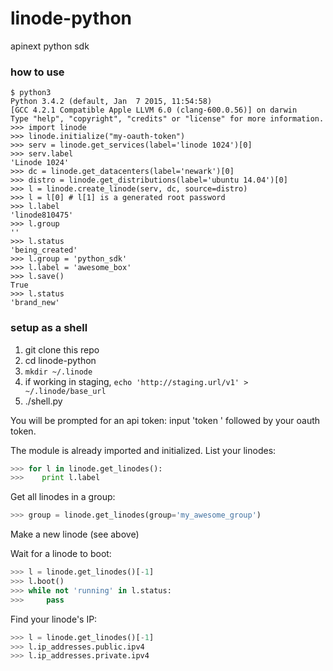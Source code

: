 # linode-python

apinext python sdk

### how to use

```python3
$ python3
Python 3.4.2 (default, Jan  7 2015, 11:54:58)
[GCC 4.2.1 Compatible Apple LLVM 6.0 (clang-600.0.56)] on darwin
Type "help", "copyright", "credits" or "license" for more information.
>>> import linode
>>> linode.initialize("my-oauth-token")
>>> serv = linode.get_services(label='linode 1024')[0]
>>> serv.label
'Linode 1024'
>>> dc = linode.get_datacenters(label='newark')[0]
>>> distro = linode.get_distributions(label='ubuntu 14.04')[0]
>>> l = linode.create_linode(serv, dc, source=distro)
>>> l = l[0] # l[1] is a generated root password
>>> l.label
'linode810475'
>>> l.group
''
>>> l.status
'being_created'
>>> l.group = 'python_sdk'
>>> l.label = 'awesome_box'
>>> l.save()
True
>>> l.status
'brand_new'
```
### setup as a shell

 1. git clone this repo
 1. cd linode-python
 1. `mkdir ~/.linode`
 1. if working in staging, `echo 'http://staging.url/v1' > ~/.linode/base_url`
 1. ./shell.py

You will be prompted for an api token: input 'token ' followed by your oauth token.

The module is already imported and initialized.  List your linodes:

```python
>>> for l in linode.get_linodes():
>>>    print l.label
```

Get all linodes in a group:

```python
>>> group = linode.get_linodes(group='my_awesome_group')
```

Make a new linode (see above)

Wait for a linode to boot:

```python
>>> l = linode.get_linodes()[-1]
>>> l.boot()
>>> while not 'running' in l.status:
>>>     pass
```

Find your linode's IP:

```python
>>> l = linode.get_linodes()[-1]
>>> l.ip_addresses.public.ipv4
>>> l.ip_addresses.private.ipv4
```
